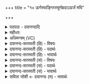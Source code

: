 +++
title = "१० ऊर्गस्याङ्गिरस्यूर्णम्रदाऽऊर्जं मयि"

+++
<details><summary>पदपाठः - दयानन्दादि</summary>

ऊर्क्। अ॒सि॒। आ॒ङ्गि॒र॒सि॒। ऊर्ण॑म्रदा॒ इत्यूर्ण॑ऽम्रदाः। ऊर्ज॑म्। मयि॑। धे॒हि॒। सोम॑स्य। नी॒विः। अ॒सि॒। विष्णोः॑। शर्म॑। अ॒सि॒। शर्म॑। यज॑मानस्य। इन्द्र॑स्य। योनिः॑। अ॒सि॒। सु॒स॒स्या इति॑ सुऽस॒स्याः। कृ॒षीः। कृ॒धि॒। उत्। श्र॒य॒स्व॒। व॒न॒स्प॒ते॒। ऊ॒र्ध्वः। मा॒। पा॒हि॒। अꣳह॑सः। आ। अ॒स्य। य॒ज्ञस्य॑। उ॒दृच॒ इत्यु॒त्ऽऋचः॒। १०।
</details>

<details><summary>महीधरः</summary>

म० 'मेखलां बध्नीते वेणिं त्रिवृतᳪं᳭ शणमुञ्जमिश्रामन्तरां वासस ऊर्गसीति' ( का० ७ । ३ । २६)। अङ्गिरोभिर्दृष्टं मैखलं यजुः । हे मेखले, त्वमाङ्गिरसी अङ्गिरोनामकानामृषीणां संबन्धिनी ऊर्क् अन्नरसरूपासि । किंभूता । ऊर्णम्रदाः ऊर्णेव म्रदीयसी कम्बलवन्मृदुरसि । तथाविधा त्वमूर्जमन्नरसं मयि धेहि स्थापय । अङ्गिरसः स्वर्गं लोकं गच्छन्तोऽन्नरसं व्यभजन्त विभज्यमानेऽवशिष्टोऽन्नरसो भूमौ पतितः शणमुञ्जनामकतृणरूपेणाविर्भूतस्तस्माच्छणमुञ्जमयी मेखला । अतएव मेखलाया आङ्गिरसत्वमिति तित्तिरिणा प्रत्यपादि । 'नीविं कुरुते सोमस्य नीविरिति' (का. ७ । ३ । २७ )। हे मेखले, त्वं सोमस्य नीविरसि सोमदेवतायाः प्रियभूता ग्रन्थिरसि । मूलाग्रयोरेकीकरणेन ग्रन्थिविशेषो नीविरुच्यते । अदीक्षितस्य पितृदेवत्या नीविरुक्ता दीक्षितस्य तु सोमयागाय नीविः सोमेन व्यपदिश्यते । 'शिरः प्रोर्णुते विष्णोः शर्मेति' ( का० ७ । ३ । २८)। हे वस्त्र, त्वं विष्णोः व्यापकस्य यज्ञस्य शर्मासि सुखहेतुर्भवसि । अतो यजमानस्य शर्म सुखं कुर्विति शेषः ॥ 'कृष्णविषाणां त्रिवलिं पञ्चवलिं वोत्तानां | दशायां बध्नीते तया कण्डूयनमुपस्पृशत्येनया दक्षिणस्या भ्रुव उपरीन्द्रस्य योनिरितीति' (का० ७ । ३ । २९-३१)। हे कृष्णविषाणे, त्वं यथा पूर्वमिन्द्रस्य योनिरसि तथेदानीं यजमानस्य स्थानं भवेति शेषः । पुरा कदाचिद्यज्ञपुरुषो दक्षिणां देवीं समभवत्तस्मात्संभावनादिन्द्रोऽजायत तदानीमत्रान्यस्योत्पत्तिर्मा भूदिति विचार्येन्द्रः स्वां योनिं दक्षिणाया आच्छिद्य मृगेषु न्यदधात् । निहिता सा योनिः कृष्णविषाणाभूदिति तित्तिरिश्रुतौ यज्ञो दक्षिणामभ्यधादित्याख्याने कथा । । तस्मात्कृष्णविषाणाया इन्द्रयोनित्वम् ॥ 'भूमौ चोल्लिखति सुसस्या इतीति' (का० ७ । ३ । ३२ )। हे कृष्णविषाणे, त्वं कृषीः सुसस्याः कृधि कुरु । करतेः शपि लुप्ते 'श्रुशृणु' (पा० ६ । ४ । १०२) इत्यादिना हेर्धिः । शोभनं सस्य ' यासु ताः सुसस्याः । सस्यं व्रीहियवादि । तदर्थो भूम्युल्लेखः । कृषिः । यजमानानां कृषयः सन्ति ताः सर्वाः शोभनधान्याः कुर्वित्यर्थः । 'मुखसंमितमौदुम्बरं दण्डं प्रयच्छत्युच्छ्रयस्वेत्येनमुच्छ्रयतीति' (का० ७ । ४ । १-२) । दण्डो देवता । हे । वनस्पते वृक्षावयव दण्ड, उच्छ्रयस्व उन्नतो भव । ऊर्ध्वो भूत्वा अंहसः पापात् मा मां पाहि रक्ष । तत्र कालावधिरुच्यते ।  
अस्यानुष्ठीयमानस्य यज्ञस्य उदृचः उत्तमायाः समाप्तिगतायाः ऋचः आ तदृक्पर्यन्तमित्यर्थः ॥ १० ॥  
एकादशी।
</details>

<details><summary>अधिमन्त्रम् (VC)</summary>

- यज्ञो देवता
- आङ्गिरस ऋषयः
- निचृद् आर्षी जगती साम्नी त्रिष्टुप्
- निषादः
</details>

<details><summary>दयानन्द-सरस्वती (हि) - विषयः</summary>

वह शिल्पविद्या यज्ञ कैसा है, इस विषय का उपदेश अगले मन्त्र में किया है ॥
</details>

<details><summary>दयानन्द-सरस्वती (हि) - पदार्थः</summary>

पदार्थान्वयभाषाः -  हे (वनस्पते) प्रकाशनीय विद्याओं का प्रचार करनेवाले विद्वान् मनुष्य ! तू जो (आङ्गिरसि) अग्नि आदि पदार्थों से सिद्ध की हुई (ऊर्णम्रदाः) आच्छादन का प्रकाश वा (ऊर्क्) पराक्रम तथा अन्नादि को करनेवाली शिल्पविद्या (असि) है अथवा जो (ऊर्जम्) पराक्रम वा अन्न आदि को धारण करती (असि) है, जो (सोमस्य) उत्पन्न पदार्थ समूह का (नीविः) संवरण करनेवाली (असि) है, जो (विष्णोः) शिल्पविद्या में व्यापक बुद्धि (यजमानस्य) शिल्पक्रिया को जाननेवाले (इन्द्रस्य) परमैश्वर्य्ययुक्त मनुष्य के (शर्म) सुख का (योनिः) निमित्त (असि) है, जो (अस्य) इस (उदृचः) ऋचाओं के प्रत्यक्ष करनेवाले (यज्ञस्य) शिल्पक्रिया-साध्य यज्ञ की (शर्म) सुख करानेवाली (असि) है, उसको (मयि) शिल्पविद्या को जानने की इच्छा करनेवाले मुझ में (आ धेहि) अच्छे प्रकार धारण कर (सुसस्याः) उत्तम-उत्तम धान्य उत्पन्न करने वा (कृषीः) खेती वा खेंचनेवाली क्रियाओं को (कृधि) सिद्ध कर, (ऊर्ध्वः) ऊपर स्थित होनेवाले (मा) मुझ को (उच्छ्रयस्व) उत्तम धान्यवाली खेती का सेवन कराओ और (अंहसः) पाप वा दुःखों से (पाहि) रक्षा कर, जो विमान आदि यानों और यज्ञ में (वनस्पते) वृक्ष की शाखा ऊँची स्थापन की जाती है, उस को भी (उच्छ्रयस्व) उपयोग में लाओ ॥१०॥
</details>

<details><summary>दयानन्द-सरस्वती (हि) - भावार्थः</summary>

भावार्थभाषाः -  मनुष्यों को विद्वानों के सकाश से शिल्पविद्या का साक्षात्कार और प्रचार करके सब मनुष्यों को समृद्धियुक्त करना चाहिये ॥१०॥
</details>

<details><summary>दयानन्द-सरस्वती (सं) - विषयः</summary>

स शिल्पविद्यो यज्ञः कीदृशोऽस्तीत्युपदिश्यते ॥
</details>

<details><summary>दयानन्द-सरस्वती (सं) - पदार्थः</summary>

पदार्थान्वयभाषाः -  हे वनस्पते विद्वंस्त्वं याङ्गिरस्यूर्णम्रदा ऊर्क् शिल्पविद्यास्ति, योर्जं दधाति, या सोमस्य नीविरस्ति, या विष्णोर्यजमानस्येन्द्रस्य योनिरस्ति। याऽस्योदृचो विष्णोर्यज्ञस्य शर्म सुखकारिकास्ति, तामाधेहि। सुसस्याः कृषीस्कृधि कुरु कारय वोर्ध्वं मामुच्छ्रयस्व सुसस्याः कृषीश्चांहसो मां पाहि, विमानादिषु यानेषु या वनस्पतिरूर्ध्वं स्थाप्यते तमप्युच्छ्रयस्व ॥१०॥
</details>

<details><summary>दयानन्द-सरस्वती (सं) - भावार्थः</summary>

भावार्थभाषाः -  मनुष्यैर्विद्वद्भ्यः शिल्पविद्यां साक्षात्कृत्यैतां प्रचार्य्य सर्वे मनुष्याः समृद्धाः कार्य्याः ॥१०॥
</details>

<details><summary>सविता जोशी ← दयानन्दः (म) - भावार्थः</summary>

भावार्थभाषाः -  माणसांनी विद्वानांच्या संगतीने (शिल्प विद्या, शिल्पक्रिया जाणून) यज्ञ, कृषी, विमान इत्यादी पदार्थांचे प्रत्यक्ष दर्शन करून त्यांचा प्रसार करावा व माणसांना समृद्ध करावे.
</details>